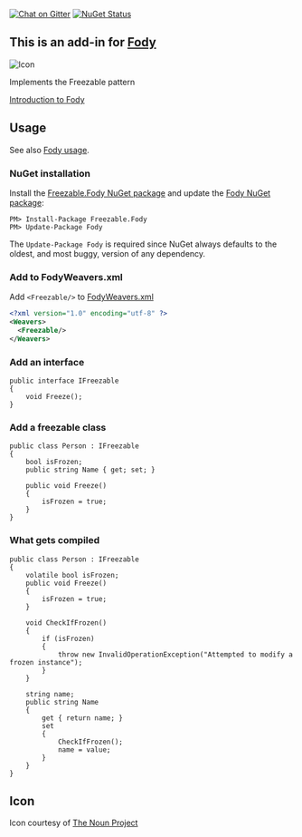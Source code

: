 [![Chat on Gitter](https://img.shields.io/gitter/room/fody/fody.svg?style=flat)](https://gitter.im/Fody/Fody)
[![NuGet Status](http://img.shields.io/nuget/v/Freezable.Fody.svg?style=flat)](https://www.nuget.org/packages/Freezable.Fody/)


## This is an add-in for [Fody](https://github.com/Fody/Fody/)

![Icon](https://raw.github.com/Fody/Freezable/master/package_icon.png)

Implements the Freezable pattern

[Introduction to Fody](http://github.com/Fody/Fody/wiki/SampleUsage)


## Usage

See also [Fody usage](https://github.com/Fody/Fody#usage).


### NuGet installation

Install the [Freezable.Fody NuGet package](https://nuget.org/packages/Freezable.Fody/) and update the [Fody NuGet package](https://nuget.org/packages/Fody/):

```
PM> Install-Package Freezable.Fody
PM> Update-Package Fody
```

The `Update-Package Fody` is required since NuGet always defaults to the oldest, and most buggy, version of any dependency.


### Add to FodyWeavers.xml

Add `<Freezable/>` to [FodyWeavers.xml](https://github.com/Fody/Fody#add-fodyweaversxml)

```xml
<?xml version="1.0" encoding="utf-8" ?>
<Weavers>
  <Freezable/>
</Weavers>
```



### Add an interface

```
public interface IFreezable
{
    void Freeze();
}
```


### Add a freezable class

```
public class Person : IFreezable
{
    bool isFrozen;
    public string Name { get; set; }

    public void Freeze()
    {
        isFrozen = true;
    }
}
```


### What gets compiled

```
public class Person : IFreezable
{
    volatile bool isFrozen;
    public void Freeze()
    {
        isFrozen = true;
    }

    void CheckIfFrozen()
    {
        if (isFrozen)
        {
            throw new InvalidOperationException("Attempted to modify a frozen instance");
        }
    }

    string name;
    public string Name
    {
        get { return name; }
        set
        {
            CheckIfFrozen();
            name = value;
        }
    }
}
```


## Icon

Icon courtesy of [The Noun Project](http://thenounproject.com)